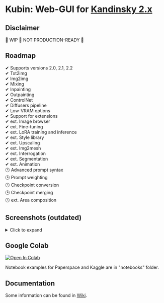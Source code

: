 
# Kubin: Web-GUI for [Kandinsky 2.x](https://github.com/ai-forever/Kandinsky-2/)

## Disclaimer

🚧 WIP 🚧 NOT PRODUCTION-READY 🚧 

## Roadmap

✔ Supports versions 2.0, 2.1, 2.2 <br>
✔ Txt2img <br>
✔ Img2img <br>
✔ Mixing <br>
✔ Inpainting  <br>
✔ Outpainting <br>
✔ ControlNet <br>
✔ Diffusers pipeline <br>
✔ Low-VRAM options <br>
✔ Support for extensions <br>
✔ ext. Image browser<br>
✔ ext. Fine-tuning <br>
✔ ext. LoRA training and inference <br>
✔ ext. Style library <br>
✔ ext. Upscaling <br>
✔ ext. Img2mesh <br>
✔ ext. Interrogation <br>
✔ ext. Segmentation <br>
✔ ext. Animation <br>
🕒 Advanced prompt syntax <br>
🕒 Prompt weighting <br>
🕒 Checkpoint conversion <br>
🕒 Checkpoint merging <br>
🕒 ext. Area composition <br>


## Screenshots (outdated)
<details> 
<summary>Click to expand</summary>

### Txt2img tab
	
![img](/sshots/t2i.png)

### Txt2img tab (with ControlNet)
	
![img](/sshots/t2i_cnet.png)	

### Img2img tab
	
![img](/sshots/i2i.png)

### Mix tab
	
![img](/sshots/mix.png)

### Inpainting tab
    
![img](/sshots/inpaint.png)

### Outpainting tab
    
![img](/sshots/outpaint.png)

### Upscaler extension tab
    
![img](/sshots/upscale.png)

### Segmentation extension tab
    
![img](/sshots/segmentation.png)

### Mesh generator extension tab
    
![img](/sshots/mesh.png)

### Interrogator extension tab
    
![img](/sshots/interrogate.png)

### Image browser extension tab
    
![img](/sshots/image_browser.png)

### Training extension tab
    
![img](/sshots/training.png)

### Extensions tab
    
![img](/sshots/extensions.png)

### Settings tab
    
![img](/sshots/settings.png)

</details>

## Google Colab

[![Open In Colab](https://colab.research.google.com/assets/colab-badge.svg)](https://colab.research.google.com/drive/1lx4lQS61hYb02BSoAoJUAVwPr7PhhkJt)
<br>

Notebook examples for Paperspace and Kaggle are in "notebooks" folder.

## Documentation

Some information can be found in [Wiki](https://github.com/seruva19/kubin/wiki/Docs).

